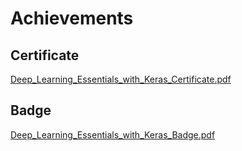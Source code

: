 

# Achievements
## Certificate
[Deep_Learning_Essentials_with_Keras_Certificate.pdf](https://prod-files-secure.s3.us-west-2.amazonaws.com/03e82b26-cccb-4906-bb56-adabcbdc0655/f5cf1405-8a02-49a4-beb6-3d50b033ba6e/Deep_Learning_Essentials_with_Keras_Certificate.pdf?X-Amz-Algorithm=AWS4-HMAC-SHA256&X-Amz-Content-Sha256=UNSIGNED-PAYLOAD&X-Amz-Credential=ASIAZI2LB466WMDRNFEK%2F20250204%2Fus-west-2%2Fs3%2Faws4_request&X-Amz-Date=20250204T221350Z&X-Amz-Expires=3600&X-Amz-Security-Token=IQoJb3JpZ2luX2VjEB4aCXVzLXdlc3QtMiJHMEUCIDGFO%2FtTRoUCSc8r9TNAMB6cNb7Q6n8ncroTQUphqFrfAiEA6r4VuA472hgVPCBQ%2FEL%2BAoq62nM1RABNt0Y%2B%2BMEsjosq%2FwMINxAAGgw2Mzc0MjMxODM4MDUiDGlWWbllMDOIKxWVPyrcAwktbGQXa7X4BDu0GsybpCpkATNPkIGy8BD3GkPLi4kVPo9QIsBMunZHc2ms%2B1FZr7A36f1aFdF1qoASeM3fjBoyquCtpjoWWCquFmw0HC3QsRWZf1%2BhY91GGWWNadkUgivFi9uMki6ydEkiOFzQE4Z4EZHq%2Fe9N%2FHy%2FC2cvGf3oUlrgheHMPwyBGFvxVprHAoAZL6%2FS%2Bl4rrrC%2BQpRY3Ny0%2FvxgU7rxhBIAqwDyKs0172%2BCJTF3ToFkRoyFv5AnxcGgnUv8OG9VVW%2B3QcfeOYax7B8jk8tHXWGFsdBWsPUH5aH7lhfHbSrZLEOIBLmdLYlQRNYYYl0u%2FnI07Y7KjwtN94v9Krkw9LBRTm%2BWhAmUlDoBgCkyUTgLVb1gBjTAoi%2FcIys2hPqUCmHCREhi9am%2FSPIvwEQYtkL%2F8sCjJNCMnHcO%2B7Sn%2F69c6XXKnCAKZHDJuUiQ8n71MlkJZh1yUNzGclgtZocRqGXHK5SkfICVpit17nWMj9hcFi70HRsmGVu30y%2FhhBBdEoaUsQJTguGub1JXwp2oy0yX5DbH%2FjyxsAwxbLx97I0l4LaRUtVdg%2B29xoBYxvtsP8dKVTOZqOUnpN0oNHnRcrZWz6j0IjENVtucN%2FMszvLmwvCTMOaTir0GOqUB4DzhtEZFsgK6qre2RThGigWs7jkZne8uW69BePBKldCoJ2fDED6YqNTqdN7uRpLUVU4mcSvMVeuwNgozlzicspX%2FklOQlBw76cTpdjBNuN6fyIjyD4A7MfWyxneXE2akFmaUDFNFao7UurCyAuG%2F8QNbrVioMNiD8k87h4dGUj1Siy%2FKZx6EOQPyLl2jCmVF7adxA5vfIf8R5NRAnEgiUYsvDvya&X-Amz-Signature=4bbadb938963963c55939b5e57f5ee5eb33017ec0b824c4cc60f187706be3646&X-Amz-SignedHeaders=host&x-id=GetObject)
## Badge
[Deep_Learning_Essentials_with_Keras_Badge.pdf](https://prod-files-secure.s3.us-west-2.amazonaws.com/03e82b26-cccb-4906-bb56-adabcbdc0655/5c209097-6d96-477f-a031-edc11aa6225f/Deep_Learning_Essentials_with_Keras_Badge.pdf?X-Amz-Algorithm=AWS4-HMAC-SHA256&X-Amz-Content-Sha256=UNSIGNED-PAYLOAD&X-Amz-Credential=ASIAZI2LB466WMDRNFEK%2F20250204%2Fus-west-2%2Fs3%2Faws4_request&X-Amz-Date=20250204T221350Z&X-Amz-Expires=3600&X-Amz-Security-Token=IQoJb3JpZ2luX2VjEB4aCXVzLXdlc3QtMiJHMEUCIDGFO%2FtTRoUCSc8r9TNAMB6cNb7Q6n8ncroTQUphqFrfAiEA6r4VuA472hgVPCBQ%2FEL%2BAoq62nM1RABNt0Y%2B%2BMEsjosq%2FwMINxAAGgw2Mzc0MjMxODM4MDUiDGlWWbllMDOIKxWVPyrcAwktbGQXa7X4BDu0GsybpCpkATNPkIGy8BD3GkPLi4kVPo9QIsBMunZHc2ms%2B1FZr7A36f1aFdF1qoASeM3fjBoyquCtpjoWWCquFmw0HC3QsRWZf1%2BhY91GGWWNadkUgivFi9uMki6ydEkiOFzQE4Z4EZHq%2Fe9N%2FHy%2FC2cvGf3oUlrgheHMPwyBGFvxVprHAoAZL6%2FS%2Bl4rrrC%2BQpRY3Ny0%2FvxgU7rxhBIAqwDyKs0172%2BCJTF3ToFkRoyFv5AnxcGgnUv8OG9VVW%2B3QcfeOYax7B8jk8tHXWGFsdBWsPUH5aH7lhfHbSrZLEOIBLmdLYlQRNYYYl0u%2FnI07Y7KjwtN94v9Krkw9LBRTm%2BWhAmUlDoBgCkyUTgLVb1gBjTAoi%2FcIys2hPqUCmHCREhi9am%2FSPIvwEQYtkL%2F8sCjJNCMnHcO%2B7Sn%2F69c6XXKnCAKZHDJuUiQ8n71MlkJZh1yUNzGclgtZocRqGXHK5SkfICVpit17nWMj9hcFi70HRsmGVu30y%2FhhBBdEoaUsQJTguGub1JXwp2oy0yX5DbH%2FjyxsAwxbLx97I0l4LaRUtVdg%2B29xoBYxvtsP8dKVTOZqOUnpN0oNHnRcrZWz6j0IjENVtucN%2FMszvLmwvCTMOaTir0GOqUB4DzhtEZFsgK6qre2RThGigWs7jkZne8uW69BePBKldCoJ2fDED6YqNTqdN7uRpLUVU4mcSvMVeuwNgozlzicspX%2FklOQlBw76cTpdjBNuN6fyIjyD4A7MfWyxneXE2akFmaUDFNFao7UurCyAuG%2F8QNbrVioMNiD8k87h4dGUj1Siy%2FKZx6EOQPyLl2jCmVF7adxA5vfIf8R5NRAnEgiUYsvDvya&X-Amz-Signature=0d17ee97e3519da0b14548b7010edc68756da2b9de72d27f3005147c5b16ce78&X-Amz-SignedHeaders=host&x-id=GetObject)
